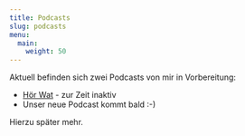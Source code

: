 ```yaml
---
title: Podcasts
slug: podcasts
menu:
  main:
    weight: 50
---
```


Aktuell befinden sich zwei Podcasts von mir in Vorbereitung: 


- [Hör Wat](https://hoer-wat.de) - zur Zeit inaktiv
- Unser neue Podcast kommt bald :-)

Hierzu später mehr.

